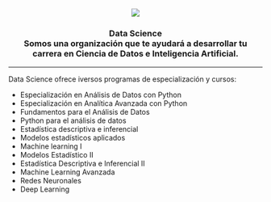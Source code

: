 <br />
<p align="center">
  <a href="#">
    <img src="https://imgur.com/ecnSVNH.png" weight="100%">
  </a>

  <h3 align="center">Data Science<br>
  Somos una organización que te ayudará a desarrollar tu carrera en Ciencia de Datos e Inteligencia Artificial.</h3>

</p>

<hr style="height:2px;border-width:0;color:gray;background-color:gray">

 Data Science ofrece iversos programas de especialización y cursos:
 
- Especialización en Análisis de Datos con Python
- Especialización en Analítica Avanzada con Python
- Fundamentos para el Análisis de Datos
- Python para el análisis de datos
- Estadística descriptiva e inferencial
- Modelos estadísticos aplicados
- Machine learning I
- Modelos Estadístico II
- Estadística Descriptiva e Inferencial II
- Machine Learning Avanzada
- Redes Neuronales
- Deep Learning

